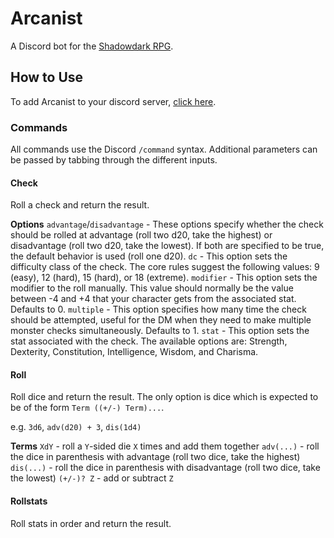 # Arcanist

A Discord bot for the [Shadowdark RPG](https://www.thearcanelibrary.com/pages/shadowdark).

## How to Use

To add Arcanist to your discord server, [click here](https://discord.com/api/oauth2/authorize?client_id=1121532418738901113&permissions=277025392640&scope=bot).

### Commands

All commands use the Discord `/command` syntax. Additional parameters can be passed by tabbing through the different inputs.

#### Check

Roll a check and return the result.

__Options__
`advantage`/`disadvantage` - These options specify whether the check should be rolled at advantage (roll two d20, take the highest) or disadvantage (roll two d20, take the lowest). If both are specified to be true, the default behavior is used (roll one d20).
`dc` - This option sets the difficulty class of the check. The core rules suggest the following values: 9 (easy), 12 (hard), 15 (hard), or 18 (extreme).
`modifier` - This option sets the modifier to the roll manually. This value should normally be the value between -4 and +4 that your character gets from the associated stat. Defaults to 0.
`multiple` - This option specifies how many time the check should be attempted, useful for the DM when they need to make multiple monster checks simultaneously. Defaults to 1.
`stat` - This option sets the stat associated with the check. The available options are: Strength, Dexterity, Constitution, Intelligence, Wisdom, and Charisma.

#### Roll

Roll dice and return the result. The only option is dice which is expected to be of the form `Term ((+/-) Term)...`.

e.g. `3d6`, `adv(d20) + 3`, `dis(1d4)`

__Terms__
`XdY` - roll a `Y`-sided die `X` times and add them together
`adv(...)` - roll the dice in parenthesis with advantage (roll two dice, take the highest)
`dis(...)` - roll the dice in parenthesis with disadvantage (roll two dice, take the lowest)
`(+/-)? Z` - add or subtract `Z`

#### Rollstats

Roll stats in order and return the result.
